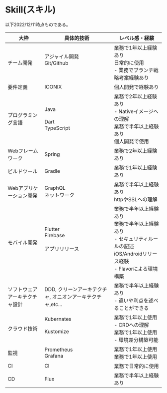 # Skill(スキル)
以下2022/12/11時点ものである。

|大枠|具体的技術|レベル感・経験|
|-----------------|-------------------|--------|
|チーム開発|アジャイル開発<br>Git/Github<br><br>|業務で1年以上経験あり<br>日常的に使用<br>- 業務でブランチ戦略考案経験あり
|要件定義|ICONIX|個人開発で経験あり|
|プログラミング言語|Java<br><br>Dart<br>TypeScript|業務で2年以上経験あり<br>- Nativeイメージへの理解<br>業務で半年以上経験あり<br>個人開発で使用|
|Webフレームワーク|Spring|業務で2年以上経験あり|
|ビルドツール|Gradle|業務で1年以上経験あり|
|Webアプリケーション開発|GraphQL<br>ネットワーク<br>|業務で半年以上経験あり<br>httpやSSLへの理解|
|モバイル開発|Flutter<br>Firebase<br><br>アプリリリース<br><br>|業務で半年以上経験あり<br>業務で半年以上経験あり<br>- セキュリティルールの記述<br>iOS/Androidリリース経験<br>- Flavorによる環境構築
|ソフトウェアアーキテクチャ設計|DDD, クリーンアーキテクチャ, オニオンアーキテクチャ,etc...|業務で半年以上経験あり<br>- 違いや利点を述べることができる|
|クラウド技術|Kubernates<br><br>Kustomize<br><br>|業務で1年以上使用<br>- CRDへの理解<br>業務で1年以上使用<br>- 環境差分構築可能|
|監視|Prometheus<br>Grafana|業務で1年以上使用<br>業務で1年以上使用<br>|
|CI|CI|業務で日常的に使用
|CD|Flux|業務で半年以上経験あり<br>
